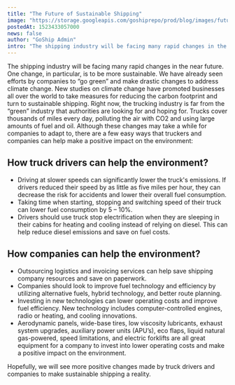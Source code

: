 ```yaml
---
title: "The Future of Sustainable Shipping"
image: "https://storage.googleapis.com/goshiprepo/prod/blog/images/future-green-shipping.jpg"
postedAt: 1523433057000
news: false
author: "GoShip Admin"
intro: "The shipping industry will be facing many rapid changes in the near future. One change, in particular, is to be more sustainable. We have already seen efforts by companies to “go green” and make drastic changes to address climate change. New studies on climate change have promoted businesses all over the world to take measures for reducing the carbon footprint and turn to sustainable shipping. Right now, the trucking industry is far from the “green” industry that authorities are looking for and hoping for. "
---
```

The shipping industry will be facing many rapid changes in the near future. One change, in particular, is to be more sustainable. We have already seen efforts by companies to “go green” and make drastic changes to address climate change. New studies on climate change have promoted businesses all over the world to take measures for reducing the carbon footprint and turn to sustainable shipping. Right now, the trucking industry is far from the “green” industry that authorities are looking for and hoping for. Trucks cover thousands of miles every day, polluting the air with CO2 and using large amounts of fuel and oil. Although these changes may take a while for companies to adapt to, there are a few easy ways that truckers and companies can help make a positive impact on the environment:

How truck drivers can help the environment?
-------------------------------------------

*   Driving at slower speeds can significantly lower the truck's emissions. If drivers reduced their speed by as little as five miles per hour, they can decrease the risk for accidents and lower their overall fuel consumption.
*   Taking time when starting, stopping and switching speed of their truck can lower fuel consumption by 5 – 10%.
*   Drivers should use truck stop electrification when they are sleeping in their cabins for heating and cooling instead of relying on diesel. This can help reduce diesel emissions and save on fuel costs.

How companies can help the environment?
---------------------------------------

*   Outsourcing logistics and invoicing services can help save shipping company resources and save on paperwork.
*   Companies should look to improve fuel technology and efficiency by utilizing alternative fuels, hybrid technology, and better route planning.
*   Investing in new technologies can lower operating costs and improve fuel efficiency. New technology includes computer-controlled engines, radio or heating, and cooling innovations.
*   Aerodynamic panels, wide-base tires, low viscosity lubricants, exhaust system upgrades, auxiliary power units (APU’s), eco flaps, liquid natural gas-powered, speed limitations, and electric forklifts are all great equipment for a company to invest into lower operating costs and make a positive impact on the environment.

Hopefully, we will see more positive changes made by truck drivers and companies to make sustainable shipping a reality.
